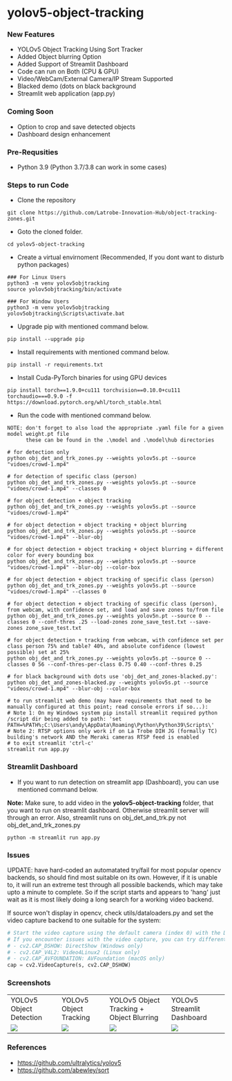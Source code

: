 # yolov5-object-tracking

### New Features
- YOLOv5 Object Tracking Using Sort Tracker
- Added Object blurring Option
- Added Support of Streamlit Dashboard
- Code can run on Both (CPU & GPU)
- Video/WebCam/External Camera/IP Stream Supported
- Blacked demo (dots on black background
- Streamlit web application (app.py)

### Coming Soon
- Option to crop and save detected objects
- Dashboard design enhancement

### Pre-Requsities
- Python 3.9 (Python 3.7/3.8 can work in some cases)

### Steps to run Code
- Clone the repository
```
git clone https://github.com/Latrobe-Innovation-Hub/object-tracking-zones.git
```

- Goto the cloned folder.
```
cd yolov5-object-tracking
```

- Create a virtual envirnoment (Recommended, If you dont want to disturb python packages)
```
### For Linux Users
python3 -m venv yolov5objtracking
source yolov5objtracking/bin/activate

### For Window Users
python3 -m venv yolov5objtracking
yolov5objtracking\Scripts\activate.bat
```

- Upgrade pip with mentioned command below.
```
pip install --upgrade pip
```

- Install requirements with mentioned command below.
```
pip install -r requirements.txt
```

- Install Cuda-PyTorch binaries for using GPU devices
```
pip install torch==1.9.0+cu111 torchvision==0.10.0+cu111 torchaudio===0.9.0 -f https://download.pytorch.org/whl/torch_stable.html
```

- Run the code with mentioned command below.
```
NOTE: don't forget to also load the appropriate .yaml file for a given model weight.pt file
      these can be found in the .\model and .\model\hub directories

# for detection only
python obj_det_and_trk_zones.py --weights yolov5s.pt --source "vidoes/crowd-1.mp4"

# for detection of specific class (person)
python obj_det_and_trk_zones.py --weights yolov5s.pt --source "vidoes/crowd-1.mp4" --classes 0

# for object detection + object tracking
python obj_det_and_trk_zones.py --weights yolov5s.pt --source "vidoes/crowd-1.mp4"

# for object detection + object tracking + object blurring
python obj_det_and_trk_zones.py --weights yolov5s.pt --source "vidoes/crowd-1.mp4" --blur-obj

# for object detection + object tracking + object blurring + different color for every bounding box
python obj_det_and_trk_zones.py --weights yolov5s.pt --source "vidoes/crowd-1.mp4" --blur-obj --color-box

# for object detection + object tracking of specific class (person)
python obj_det_and_trk_zones.py --weights yolov5s.pt --source "vidoes/crowd-1.mp4" --classes 0

# for object detection + object tracking of specific class (person), from webcam, with confidence set, and load and save zones to/from file
python obj_det_and_trk_zones.py --weights yolov5n.pt --source 0 --classes 0 --conf-thres .25 --load-zones zone_save_test.txt --save-zones zone_save_test.txt

# for object detection + tracking from webcam, with confidence set per class person 75% and table? 40%, and absolute confidence (lowest possible) set at 25%
python obj_det_and_trk_zones.py --weights yolov5s.pt --source 0 --classes 0 56 --conf-thres-per-class 0.75 0.40 --conf-thres 0.25

# for black background with dots use 'obj_det_and_zones-blacked.py':
python obj_det_and_zones-blacked.py --weights yolov5s.pt --source "videos/crowd-1.mp4" --blur-obj --color-box

# to run streamlit web demo (may have requirements that need to be manually configured at this point; read console errors if so...):
# Note 1: On my Windows system pip install streamlit required python /script dir being added to path: 'set PATH=%PATH%;C:\Users\andy\AppData\Roaming\Python\Python39\Scripts\'
# Note 2: RTSP options only work if on La Trobe DIH JG (formally TC) building's network AND the Meraki cameras RTSP feed is enabled
# to exit streamlit 'ctrl-c'
streamlit run app.py
```

### Streamlit Dashboard
- If you want to run detection on streamlit app (Dashboard), you can use mentioned command below.

<b>Note:</b> Make sure, to add video in the <b>yolov5-object-tracking</b> folder, that you want to run on streamlit dashboard. Otherwise streamlit server will through an error.  Also, streamlit runs on obj_det_and_trk.py not obj_det_and_trk_zones.py
```
python -m streamlit run app.py
```

### Issues
UPDATE: have hard-coded an automatated try/fail for most popular opencv backends, so should find most suitable on its own.  However, if it is unable to, it will run an extreme test through all possible backends, which may take upto a minute to complete. So if the script starts and appears to 'hang' just wait as it is most likely doing a long search for a working video backend.

If source won't display in opencv, check utils/dataloaders.py and set the video capture backend to one suitable for the system:
```python
# Start the video capture using the default camera (index 0) with the DirectShow backend.
# If you encounter issues with the video capture, you can try different backend options by changing the second argument:
# - cv2.CAP_DSHOW: DirectShow (Windows only)
# - cv2.CAP_V4L2: Video4Linux2 (Linux only)
# - cv2.CAP_AVFOUNDATION: AVFoundation (macOS only)
cap = cv2.VideoCapture(s, cv2.CAP_DSHOW)
```

### Screenshots
<table>
  <tr>
    <td>YOLOv5 Object Detection</td>
    <td>YOLOv5 Object Tracking</td>
    <td>YOLOv5 Object Tracking + Object Blurring</td>
    <td>YOLOv5 Streamlit Dashboard</td>
  </tr>
  <tr>
     <td><img src="https://user-images.githubusercontent.com/62513924/189525324-9aaf4b60-9336-41c3-8a27-8722bb7da731.png"></td>
     <td><img src="https://user-images.githubusercontent.com/62513924/189525332-1e84b4d5-ae4e-4c1b-9498-0ec1d4ad4bd7.png"></td>
     <td><img src="https://user-images.githubusercontent.com/62513924/189525328-f85ef474-e964-4d79-8f75-78ad4e5397d4.png"></td>
     <td><img src="https://user-images.githubusercontent.com/62513924/189525342-8d4d81f4-5e3a-45aa-9972-5f5de1c72159.png"></td>
  </tr>
 </table>

### References
 - https://github.com/ultralytics/yolov5
 - https://github.com/abewley/sort
